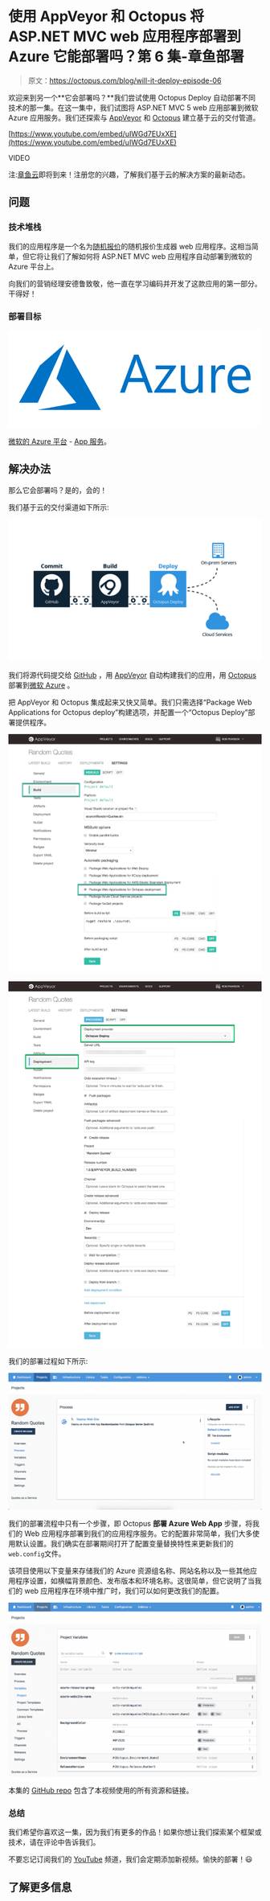 # 使用 AppVeyor 和 Octopus 将 ASP.NET MVC web 应用程序部署到 Azure 它能部署吗？第 6 集-章鱼部署

> 原文：<https://octopus.com/blog/will-it-deploy-episode-06>

欢迎来到另一个**它会部署吗？**我们尝试使用 Octopus Deploy 自动部署不同技术的那一集。在这一集中，我们试图将 ASP.NET MVC 5 web 应用部署到微软 Azure 应用服务。我们还探索与 [AppVeyor](https://appveyor.com) 和 [Octopus](https://octopus.com/cloud) 建立基于云的交付管道。

[https://www.youtube.com/embed/uIWGd7EUxXE](https://www.youtube.com/embed/uIWGd7EUxXE)

VIDEO

注:[章鱼云](https://octopus.com/cloud)即将到来！注册您的兴趣，了解我们基于云的解决方案的最新动态。

## 问题

### 技术堆栈

我们的应用程序是一个名为[随机报价](https://github.com/OctopusSamples/WillItDeploy-Episode006)的随机报价生成器 web 应用程序。这相当简单，但它将让我们了解如何将 ASP.NET MVC web 应用程序自动部署到微软的 Azure 平台上。

向我们的营销经理安德鲁致敬，他一直在学习编码并开发了这款应用的第一部分。干得好！

### 部署目标

[![Microsoft Azure logo](img/807caada1fee0af0b04758e6707d0a6f.png)](#)

[微软的 Azure 平台](https://azure.microsoft.com/) - [App 服务](https://azure.microsoft.com/en-us/services/app-service/)。

## 解决办法

那么它会部署吗？是的，会的！

我们基于云的交付渠道如下所示:

[![GitHub, AppVeyor and Octopus delivery pipeline](img/c5157257f824c406edf5e1e74e77d9ab.png)](#)

我们将源代码提交给 [GitHub](https://github.com/OctopusSamples/WillItDeploy-Episode006) ，用 [AppVeyor](https://appveyor.com) 自动构建我们的应用，用 [Octopus](https://octopus.com/cloud) 部署到[微软 Azure](https://azure.microsoft.com/en-au/services/app-service/) 。

把 AppVeyor 和 Octopus 集成起来又快又简单。我们只需选择“Package Web Applications for Octopus deploy”构建选项，并配置一个“Octopus Deploy”部署提供程序。

[![AppVeyor build settings](img/2142ca14c1337cf1abfe69a3be92e307.png)](#)

[![AppVeyor deployment provider settings](img/9306e2836451aa5e998a1df27c003d23.png)](#)

我们的部署过程如下所示:

[![Octopus deployment process](img/7fd62ce477995217ed8311b9af5b21c0.png)](#)

我们的部署流程中只有一个步骤，即 Octopus **部署 Azure Web App** 步骤，将我们的 Web 应用程序部署到我们的应用程序服务。它的配置非常简单，我们大多使用默认设置。我们确实在部署期间打开了配置变量替换特性来更新我们的`web.config`文件。

该项目使用以下变量来存储我们的 Azure 资源组名称、网站名称以及一些其他应用程序设置，如横幅背景颜色、发布版本和环境名称。这很简单，但它说明了当我们的 web 应用程序在环境中推广时，我们可以如何更改我们的配置。

[![Project variables](img/f8bd0bbfb3ecd2b586dde8c80ccc9bb8.png)](#)

本集的 [GitHub repo](https://github.com/OctopusSamples/WillItDeploy-Episode006) 包含了本视频使用的所有资源和链接。

### 总结

我们希望你喜欢这一集，因为我们有更多的作品！如果你想让我们探索某个框架或技术，请在评论中告诉我们。

不要忘记订阅我们的 [YouTube](https://youtube.com/octopusdeploy) 频道，我们会定期添加新视频。愉快的部署！😃

## 了解更多信息